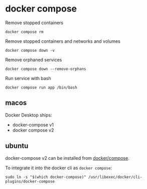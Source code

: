 # docker compose

Remove stopped containers

```
docker compose rm
```

Remove stopped containers and networks and volumes

```
docker compose down -v
```

Remove orphaned services

```
docker compose down --remove-orphans
```

Run service with bash

```
docker compose run app /bin/bash
```

## macos

Docker Desktop ships:

- docker-compose v1
- docker compose v2

## ubuntu

docker-compose v2 can be installed from [docker/compose](https://github.com/docker/compose).

To integrate it into the docker cli as `docker compose`:

```
sudo ln -s "$(which docker-compose)" /usr/libexec/docker/cli-plugins/docker-compose
```
